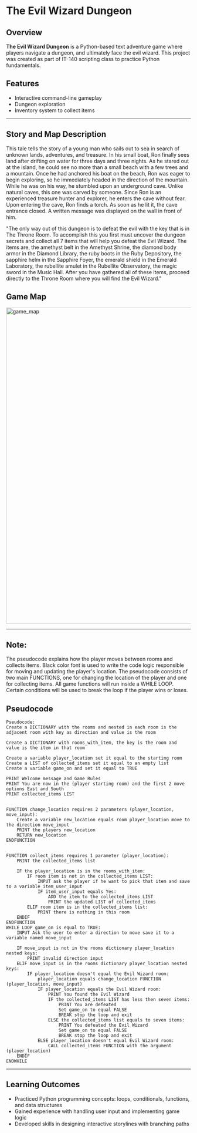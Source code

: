 # The Evil Wizard Dungeon

## Overview
**The Evil Wizard Dungeon** is a Python-based text adventure game where players navigate a dungeon, and ultimately face the evil wizard. This project was created as part of IT-140 scripting class to practice Python fundamentals.

## Features
- Interactive command-line gameplay
- Dungeon exploration
- Inventory system to collect items
---

## Story and Map Description
This tale tells the story of a young man who sails out to sea in search of unknown lands, adventures, and treasure. In his small boat, Ron finally sees land after drifting on water for three days and three nights. As he stared out at the island, he could see no more than a small beach with a few trees and a mountain. Once he had anchored his boat on the beach, Ron was eager to begin exploring, so he immediately headed in the direction of the mountain. While he was on his way, he stumbled upon an underground cave. Unlike natural caves, this one was carved by someone. Since Ron is an experienced treasure hunter and explorer, he enters the cave without fear. Upon entering the cave, Ron finds a torch. As soon as he lit it, the cave entrance closed. A written message was displayed on the wall in front of him.

"The only way out of this dungeon is to defeat the evil with the key that is in The Throne Room. To accomplish this you first must uncover the dungeon secrets and collect all 7 items that will help you defeat the Evil Wizard. The items are, the amethyst belt in the Amethyst Shrine, the diamond body armor in the Diamond Library, the ruby boots in the Ruby Depository, the sapphire helm in the Sapphire Foyer, the emerald shield in the Emerald Laboratory, the rubellite amulet in the Rubellite Observatory, the magic sword in the Music Hall. After you have gathered all of these items, proceed directly to the Throne Room where you will find the Evil Wizard."

## Game Map
<img width="937" height="862" alt="game_map" src="https://github.com/user-attachments/assets/0ef26189-ff8a-497a-907e-2f9bd111a292" />

---

## Note:
The pseudocode explains how the player moves between rooms and collects items. Black color font is used to write the code logic responsible for moving and updating the player's location. The pseudocode consists of two main FUNCTIONS, one for changing the location of the player and one for collecting items. All game functions will run inside a WHILE LOOP. Certain conditions will be used to break the loop if the player wins or loses.

## Pseudocode
```text
Pseudocode: 
Create a DICTIONARY with the rooms and nested in each room is the adjacent room with key as direction and value is the room

Create a DICTIONARY with rooms_with_item, the key is the room and value is the item in that room

Create a variable player_location set it equal to the starting room
Create a LIST of collected_items set it equal to an empty list
Create a variable game_on and set it equal to TRUE

PRINT Welcome message and Game Rules
PRINT You are now in the (player starting room) and the first 2 move options East and South
PRINT collected_items LIST


FUNCTION change_location requires 2 parameters (player_location, move_input):
    Create a variable new_location equals room player_location move to the direction move_input
    PRINT the players new_location
    RETURN new_location
ENDFUNCTION


FUNCTION collect_items requires 1 parameter (player_location):
    PRINT the collected_items list

    IF the player_location is in the rooms_with_item:
        IF room item is not in the collected_items LIST:
            INPUT ask the player if he want to pick that item and save to a variable item_user_input
            IF item_user_input equals Yes:
                ADD the item to the collected_items LIST
                PRINT the updated LIST of collected_items
        ELIF room item is in the collected_items list:
            PRINT there is nothing in this room
    ENDIF
ENDFUNCTION
WHILE LOOP game_on is equal to TRUE:
    INPUT Ask the user to enter a direction to move save it to a variable named move_input

    IF move_input is not in the rooms dictionary player_location nested keys:
        PRINT invalid direction input
    ELIF move_input is in the rooms dictionary player_location nested keys:
        IF player_location doesn't equal the Evil Wizard room:
            player_location equals change_location FUNCTION (player_location, move_input)
            IF player_location equals the Evil Wizard room:
                PRINT You found the Evil Wizard
                IF the collected_items LIST has less then seven items:
                    PRINT You are defeated
                    Set game_on to equal FALSE
                    BREAK stop the loop and exit
                ELSE the collected_items list equals to seven items:
                    PRINT You defeated the Evil Wizard
                    Set game_on to equal FALSE
                    BREAK stop the loop and exit
            ELSE player_location doesn't equal Evil Wizard room:
                CALL collected_items FUNCTION with the argument (player_location)
    ENDIF
ENDWHILE
```


---
## Learning Outcomes
- Practiced Python programming concepts: loops, conditionals, functions, and data structures  
- Gained experience with handling user input and implementing game logic  
- Developed skills in designing interactive storylines with branching paths  














